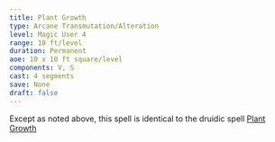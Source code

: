 ```yaml
---
title: Plant Growth
type: Arcane Transmutation/Alteration
level: Magic User 4
range: 10 ft/level
duration: Permanent
aoe: 10 x 10 ft square/level
components: V, S
cast: 4 segments
save: None
draft: false
---
```


Except as noted above, this spell is identical to the druidic spell [Plant Growth](/srd/spells/druid/plant-growth)

